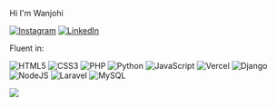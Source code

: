 Hi I'm Wanjohi




[![Instagram](https://img.shields.io/badge/Instagram-%23E4405F.svg?logo=Instagram&logoColor=white)](https://instagram.com/r4q.xw) [![LinkedIn](https://img.shields.io/badge/LinkedIn-%230077B5.svg?logo=linkedin&logoColor=white)](https://www.linkedin.com/in/maina-wanjohi-733624303/)


Fluent in:

![HTML5](https://img.shields.io/badge/html5-%23E34F26.svg?style=for-the-badge&logo=html5&logoColor=white) ![CSS3](https://img.shields.io/badge/css3-%231572B6.svg?style=for-the-badge&logo=css3&logoColor=white) ![PHP](https://img.shields.io/badge/php-%23777BB4.svg?style=for-the-badge&logo=php&logoColor=white) ![Python](https://img.shields.io/badge/python-3670A0?style=for-the-badge&logo=python&logoColor=ffdd54) ![JavaScript](https://img.shields.io/badge/javascript-%23323330.svg?style=for-the-badge&logo=javascript&logoColor=%23F7DF1E) ![Vercel](https://img.shields.io/badge/vercel-%23000000.svg?style=for-the-badge&logo=vercel&logoColor=white) ![Django](https://img.shields.io/badge/django-%23092E20.svg?style=for-the-badge&logo=django&logoColor=white) ![NodeJS](https://img.shields.io/badge/node.js-6DA55F?style=for-the-badge&logo=node.js&logoColor=white) ![Laravel](https://img.shields.io/badge/laravel-%23FF2D20.svg?style=for-the-badge&logo=laravel&logoColor=white)  ![MySQL](https://img.shields.io/badge/mysql-4479A1.svg?style=for-the-badge&logo=mysql&logoColor=white) 

![](https://nirzak-streak-stats.vercel.app/?user=Vickymain&theme=calm&hide_border=false)<br/>



<!-- Proudly created with GPRM ( https://gprm.itsvg.in ) -->
